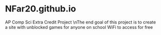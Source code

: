 # NFar20.github.io
AP Comp Sci Extra Credit Project
\nThe end goal of this project is to create a site with unblocked games for anyone on school WiFi to access for free

